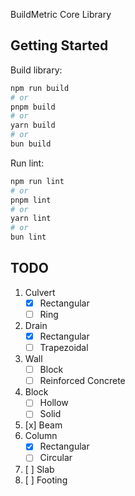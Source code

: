 BuildMetric Core Library

## Getting Started

Build library:

```bash
npm run build
# or
pnpm build
# or
yarn build
# or
bun build
```

Run lint:

```bash
npm run lint
# or
pnpm lint
# or
yarn lint
# or
bun lint
```

## TODO

1. Culvert
   - [x] Rectangular
   - [ ] Ring
2. Drain
   - [x] Rectangular
   - [ ] Trapezoidal
3. Wall
   - [ ] Block
   - [ ] Reinforced Concrete
4. Block
   - [ ] Hollow
   - [ ] Solid
5. [x] Beam
6. Column
   - [x] Rectangular
   - [ ] Circular
7. [ ] Slab
8. [ ] Footing
